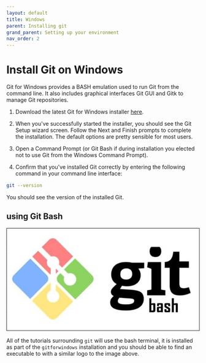 ```yaml
---
layout: default
title: Windows
parent: Installing git
grand_parent: Setting up your environment
nav_order: 2
---
```

# Install Git on Windows

Git for Windows provides a BASH emulation used to run Git from the command line. It also includes graphical interfaces Git GUI and Gitk to manage Git repositories.

1. Download the latest Git for Windows installer [here](https://gitforwindows.org/).

2. When you've successfully started the installer, you should see the Git Setup wizard screen. Follow the Next and Finish prompts to complete the installation. The default options are pretty sensible for most users.

3. Open a Command Prompt (or Git Bash if during installation you elected not to use Git from the Windows Command Prompt).

4. Confirm that you've installed Git correctly by entering the following command in your command line interface:

```bash
git --version
```

You should see the version of the installed Git.

## using Git Bash

![git-bash](../img/git_bash.jpg)

All of the tutorials surrounding `git` will use the bash terminal, it is installed as part of the `gitforwindows` installation and you should be able to find an executable to with a similar logo to the image above.